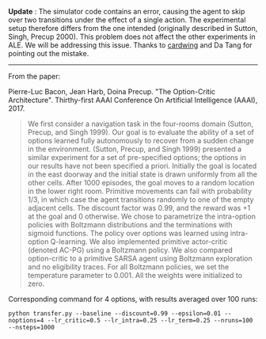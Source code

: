 **Update** : The simulator code contains an error, causing the agent to skip over two transitions under the effect of a single action. The experimental setup therefore differs from the one intended (originally described in Sutton, Singh, Precup 2000). This problem does not affect the other experiments in ALE. We will be addressing this issue. Thanks to [cardwing](https://github.com/cardwing) and Da Tang for pointing out the mistake. 

----

From the paper:

Pierre-Luc Bacon, Jean Harb, Doina Precup. "The Option-Critic Architecture". Thirthy-first AAAI Conference On Artificial Intelligence (AAAI), 2017.


> We first consider a navigation task in the four-rooms domain
(Sutton, Precup, and Singh 1999). Our goal is to evaluate
the ability of a set of options learned fully autonomously
to recover from a sudden change in the environment. (Sutton,
Precup, and Singh 1999) presented a similar experiment
for a set of pre-specified options; the options in our results
have not been specified a priori.
Initially the goal is located in the east doorway and the
initial state is drawn uniformly from all the other cells. After
1000 episodes, the goal moves to a random location in the
lower right room. Primitive movements can fail with probability
1/3, in which case the agent transitions randomly to
one of the empty adjacent cells. The discount factor was
0.99, and the reward was +1 at the goal and 0 otherwise.
We chose to parametrize the intra-option policies with Boltzmann
distributions and the terminations with sigmoid functions.
The policy over options was learned using intra-option
Q-learning. We also implemented primitive actor-critic (denoted
AC-PG) using a Boltzmann policy. We also compared
option-critic to a primitive SARSA agent using Boltzmann
exploration and no eligibility traces. For all Boltzmann policies,
we set the temperature parameter to 0.001. All the
weights were initialized to zero.

Corresponding command for 4 options, with results averaged over 100 runs:

 ``python transfer.py --baseline --discount=0.99 --epsilon=0.01 --noptions=4 --lr_critic=0.5 --lr_intra=0.25 --lr_term=0.25 --nruns=100 --nsteps=1000``
